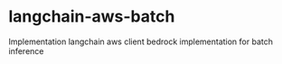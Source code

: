 # langchain-aws-batch
Implementation langchain aws client bedrock implementation for batch inference

